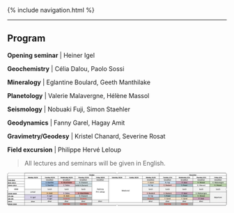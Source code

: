 {% include navigation.html %}

---

## Program

**Opening seminar** \| Heiner Igel

**Geochemistry** \| Célia Dalou, Paolo Sossi

**Mineralogy** \| Eglantine Boulard, Geeth Manthilake

**Planetology** \| Valerie Malavergne, Hélène Massol

**Seismology** \| Nobuaki Fuji, Simon Staehler

**Geodynamics** \| Fanny Garel, Hagay Amit

**Gravimetry/Geodesy** \| Kristel Chanard, Severine Rosat

**Field excursion** \| Philippe Hervé Leloup

> All lectures and seminars will be given in English.

![test](/docs/assets/images/ENgBqCFiKwS0Ga90.png)
